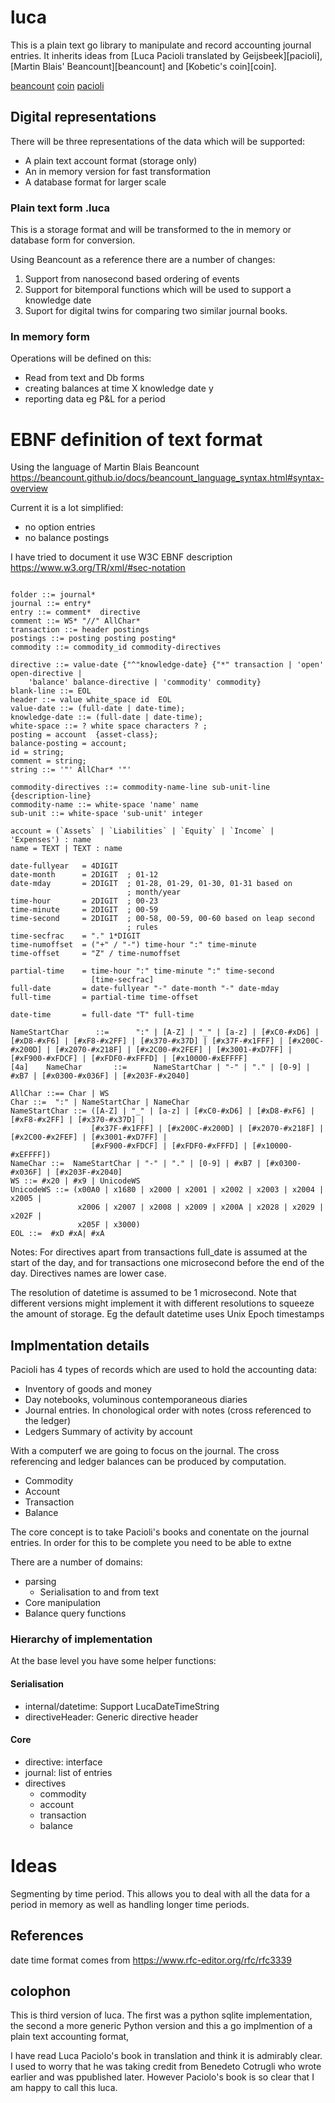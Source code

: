 # luca

This is a plain text go library to manipulate and record accounting journal entries. It
inherits ideas from [Luca Pacioli translated by Geijsbeek][pacioli], [Martin Blais' Beancount][beancount] and [Kobetic's coin][coin].

[beancount](https://beancount.github.io/docs/beancount_language_syntax.html#accounts)
[coin](https://github.com/drummonds/luca/internal)
[pacioli](https://archive.org/details/ancientdoubleent00geijuoft)

## Digital representations

There will be three representations of the data which will be supported:
- A plain text account format (storage only)
- An in memory version for fast transformation
- A database format for larger scale

### Plain text form .luca

This is a storage format and will be transformed to the in memory or database
form for conversion.

Using Beancount as a reference there are a number of changes:

1. Support from nanosecond based ordering of events
2. Support for bitemporal functions which will be used to support a knowledge date
3. Suport for digital twins for comparing two similar journal books.

### In memory form

Operations will be defined on this:

- Read from text and Db forms
- creating balances at time X knowledge date y
- reporting data eg P&L for a period


# EBNF definition of text format

Using the language of Martin Blais Beancount https://beancount.github.io/docs/beancount_language_syntax.html#syntax-overview

Current it is a lot simplified:

- no option entries
- no balance postings

I have tried to document it use W3C EBNF description https://www.w3.org/TR/xml/#sec-notation

```ebnf

folder ::= journal*
journal ::= entry*
entry ::= comment*  directive
comment ::= WS* "//" AllChar* 
transaction ::= header postings
postings ::= posting posting posting*
commodity ::= commodity_id commodity-directives

directive ::= value-date {"^"knowledge-date} {"*" transaction | 'open' open-directive | 
    'balance' balance-directive | 'commodity' commodity}
blank-line ::= EOL
header ::= value white_space id  EOL
value-date ::= (full-date | date-time);
knowledge-date ::= (full-date | date-time);
white-space ::= ? white space characters ? ;
posting = account  {asset-class};
balance-posting = account;
id = string;
comment = string;
string ::= '"' AllChar* '"'

commodity-directives ::= commodity-name-line sub-unit-line {description-line}
commodity-name ::= white-space 'name' name
sub-unit ::= white-space 'sub-unit' integer

account = (`Assets` | `Liabilities` | `Equity` | `Income` | 'Expenses') : name
name = TEXT | TEXT : name

date-fullyear   = 4DIGIT
date-month      = 2DIGIT  ; 01-12
date-mday       = 2DIGIT  ; 01-28, 01-29, 01-30, 01-31 based on
                          ; month/year
time-hour       = 2DIGIT  ; 00-23
time-minute     = 2DIGIT  ; 00-59
time-second     = 2DIGIT  ; 00-58, 00-59, 00-60 based on leap second
                          ; rules
time-secfrac    = "." 1*DIGIT
time-numoffset  = ("+" / "-") time-hour ":" time-minute
time-offset     = "Z" / time-numoffset

partial-time    = time-hour ":" time-minute ":" time-second
                  [time-secfrac]
full-date       = date-fullyear "-" date-month "-" date-mday
full-time       = partial-time time-offset

date-time       = full-date "T" full-time

NameStartChar	   ::=   	":" | [A-Z] | "_" | [a-z] | [#xC0-#xD6] | [#xD8-#xF6] | [#xF8-#x2FF] | [#x370-#x37D] | [#x37F-#x1FFF] | [#x200C-#x200D] | [#x2070-#x218F] | [#x2C00-#x2FEF] | [#x3001-#xD7FF] | [#xF900-#xFDCF] | [#xFDF0-#xFFFD] | [#x10000-#xEFFFF]
[4a]   	NameChar	   ::=   	NameStartChar | "-" | "." | [0-9] | #xB7 | [#x0300-#x036F] | [#x203F-#x2040]

AllChar ::== Char | WS
Char ::=  ":" | NameStartChar | NameChar
NameStartChar ::= ([A-Z] | "_" | [a-z] | [#xC0-#xD6] | [#xD8-#xF6] | [#xF8-#x2FF] | [#x370-#x37D] |
                  [#x37F-#x1FFF] | [#x200C-#x200D] | [#x2070-#x218F] | [#x2C00-#x2FEF] | [#x3001-#xD7FF] |
                  [#xF900-#xFDCF] | [#xFDF0-#xFFFD] | [#x10000-#xEFFFF])
NameChar ::=  NameStartChar | "-" | "." | [0-9] | #xB7 | [#x0300-#x036F] | [#x203F-#x2040]
WS ::= #x20 | #x9 | UnicodeWS
UnicodeWS ::= (x00A0 | x1680 | x2000 | x2001 | x2002 | x2003 | x2004 | x2005 |
               x2006 | x2007 | x2008 | x2009 | x200A | x2028 | x2029 | x202F |
               x205F | x3000)
EOL ::=  #xD #xA| #xA
```

Notes:
For directives apart from transactions full_date is assumed at the start of the day, and for transactions one microsecond before the end of the day.
Directives names are lower case.

The resolution of datetime is assumed to be 1 microsecond.  Note that different versions might
implement it with different resolutions to squeeze the amount of storage. Eg the default
datetime uses Unix Epoch timestamps

## Implmentation details

Pacioli has 4 types of records which are used to hold the accounting data:

- Inventory of goods and money
- Day notebooks, voluminous contemporaneous diaries
- Journal entries.  In chonological order with notes (cross referenced to the ledger)
- Ledgers Summary of activity by account

With a computerf we are going to focus on the journal.  The cross referencing and ledger balances can
be produced by computation.

- Commodity
- Account
- Transaction
- Balance

The core concept is to take Pacioli's books and conentate on the journal entries.  In order for this
to be complete you need to be able to extne

There are a number of domains:

- parsing
    - Serialisation to and from text
- Core manipulation
- Balance query functions


### Hierarchy of implementation

At the base level you have some helper functions:

#### Serialisation

- internal/datetime:  Support LucaDateTimeString
- directiveHeader: Generic directive header

#### Core

- directive: interface
- journal: list of entries
- directives
    - commodity
    - account
    - transaction
    - balance

# Ideas
Segmenting by time period.  This allows you to deal with all the data for a period in memory 
as well as handling longer time periods.

## References

date time format comes from https://www.rfc-editor.org/rfc/rfc3339

## colophon

This is third version of luca.  The first was a python sqlite implementation, the second a
more generic Python version and this a go implmention of a plain text accounting format,

I have read Luca Paciolo's book in translation and think it is admirably clear. I used to 
worry that he was taking credit from Benedeto Cotrugli who wrote earlier and was ppublished
later.  However Paciolo's book is so clear that I am happy to call this luca.